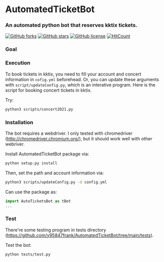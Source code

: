 # AutomatedTicketBot

### An automated python bot that reserves kktix tickets.

[![GitHub forks](https://img.shields.io/github/forks/y95847frank/AutomatedTicketBot)](https://github.com/y95847frank/AutomatedTicketBot/network)
[![GitHub stars](https://img.shields.io/github/stars/y95847frank/AutomatedTicketBot)](https://github.com/y95847frank/AutomatedTicketBot/stargazers)
[![GitHub license](https://img.shields.io/github/license/y95847frank/AutomatedTicketBot)](https://github.com/y95847frank/AutomatedTicketBot/blob/master/LICENSE)
[![HitCount](http://hits.dwyl.com/y95847frank/AutomatedTicketBot.svg)](http://hits.dwyl.com/y95847frank/AutomatedTicketBot)

### Goal



### Execution

To book tickets in kktix, you need to fill your account and concert information in `cofig.yml` beforehead. Or, you  can update these arguments with `script/updateConfig.py`, which is an interative program. Here is the script for booking concert tickets in kktix.

Try:
```bash
python3 scripts/concert2021.py
```
### Installation

The bot requires a webdriver. I only tested with chromedriver (http://chromedriver.chromium.org/), but it should work well with other webriver.

Install AutomatedTicketBot package via:
```bash
python setup.py install
```

Then, set the path and account information via:
```bash
python3 scripts/updateConfig.py -d config.yml
```

Can use the package as:
```python
import AutoTicketsBot as tBot
...
```

### Test

There're some testing program in tests directory (https://github.com/y95847frank/AutomatedTicketBot/tree/main/tests).

Test the bot:
```bash
python tests/test.py
```